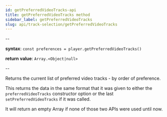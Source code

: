 ```yaml
---
id: getPreferredVideoTracks-api
title: getPreferredVideoTracks method
sidebar_label: getPreferredVideoTracks
slug: api/track-selection/getPreferredVideoTracks
---
```


--

**syntax**: `const preferences = player.getPreferredVideoTracks()`

**return value**: `Array.<Object|null>`

--

Returns the current list of preferred video tracks - by order of preference.

This returns the data in the same format that it was given to either the
`preferredVideoTracks` constructor option or the last `setPreferredVideoTracks`
if it was called.

It will return an empty Array if none of those two APIs were used until now.
